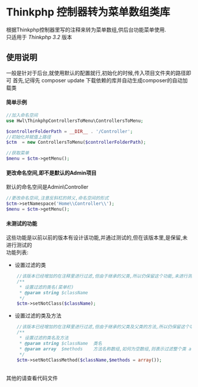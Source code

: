 Thinkphp 控制器转为菜单数组类库
============================================
根据Thinkphp控制器里写的注释来转为菜单数组,供后台功能菜单使用.<br>
只适用于 *Thinkphp 3.2* 版本<br>

## 使用说明
一般是针对于后台,就使用默认的配置就行,初始化的时候,传入项目文件夹的路径即可
首先,记得先
composer update 下载依赖的库并自动生成composer的自动加载类
#### 简单示例
```php
//加入命名空间
use Hwl\ThinkphpControllersToMenu\ControllersToMenu;

$controllerFolderPath = __DIR__ . '/Controller';
//初始化并赋值上路径
$ctm  = new ControllersToMenu($controllerFolderPath);

//获取菜单
$menu = $ctm->getMenu();
```
#### 更改命名空间,即不是默认的Admin项目
默认的命名空间是Admin\Controller
```php
//更改命名空间,注意反斜杠的转义,命名空间的形式
$ctm->setNamespace('Home\\Controller\\');
$menu = $ctm->getMenu();
```

#### 未测试的功能
这些功能是以前以前的版本有设计该功能,并通过测试的,但在该版本里,是保留,未进行测试的  
功能列表:  

* 设置过滤的类
```php
    //该版本已经增加的在注释里进行过滤,但由于继承的父类,所以仍保留这个功能,未进行测试
    /**
     * 设置过滤的类名(菜单栏)
     * @param string $className
     */
    $ctm->setNotClass($className);
```
* 设置过滤的类及方法
```php
    //该版本已经增加的在注释里进行过滤,但由于继承的父类及父类的方法,所以仍保留这个功能,未进行测试
    /**
     * 设置过滤的类名及方法
     * @param string $className  类名
     * @param array  $methods    方法名称数组,如何为空数组,则表示过滤整个类 array('methodName','methodName')
     */
    $ctm->setNotClassMethod($className,$methods = array());
```
<br>
其他的请查看代码文件